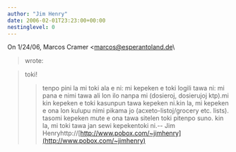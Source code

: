 ```yaml
---
author: "Jim Henry"
date: 2006-02-01T23:23:00+00:00
nestinglevel: 0
---
```

On 1/24/06, Marcos Cramer <[marcos@esperantoland.de](mailto://marcos@esperantoland.de)\
> wrote:

> toki!
>> tenpo pini la mi toki ala e ni: mi kepeken e toki logili tawa ni: mi
> pana e nimi tawa ali lon ilo nanpa mi (dosieroj, dosierujoj ktp).mi kin kepeken e toki kasunpun tawa kepeken ni.kin la, mi kepeken e ona lon kulupu nimi pikama jo (acxeto-listoj/grocery etc. lists). tasomi kepeken mute e ona tawa sitelen toki pitenpo suno. kin la, mi toki tawa jan sewi kepekentoki ni.--
Jim Henryhttp://[http://www.pobox.com/~jimhenry](http://www.pobox.com/~jimhenry)